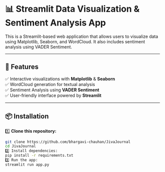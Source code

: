 # 📊 Streamlit Data Visualization & Sentiment Analysis App  

This is a Streamlit-based web application that allows users to visualize data using Matplotlib, Seaborn, and WordCloud. It also includes sentiment analysis using VADER Sentiment.

---

## 🚀 Features  

✅ Interactive visualizations with **Matplotlib** & **Seaborn**  
✅ WordCloud generation for textual analysis  
✅ Sentiment Analysis using **VADER Sentiment**  
✅ User-friendly interface powered by **Streamlit**  

---

## 📦 Installation  

1️⃣ **Clone this repository:**  
```bash
git clone https://github.com/bhargavi-chauhan/JivaJournal
cd JivaJournal
2️⃣ Install dependencies:
pip install -r requirements.txt
3️⃣ Run the app:
streamlit run app.py
